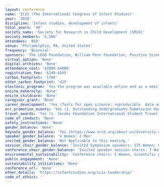 ```yaml
---
layout: conference 
name: 'ICIS (The International Congress of Infant Studies)'
year: '2018'
discipline: 'Infant studies, development of infants'
total_years: '40'
society_name: 'Society for Research in Child Development (SRCD)'
society_members: '5,500'
attendees: '850'
venue: 'Philadelphia, PA, United States'
frequency: 'Biennial'
sponsors: 'The LEGO Foundation, William Penn Foundation, Positive Science, The Bezos Family Foundation, Brain Products, Jacobs Foundation, National Science Foundation, National Institute  of Child Health and  Human Development  (NICHD), Wiley publishing'
virtual_option: 'None'
digital_archives: 'None'
attendance_cost: '$2000-$4000'
registration_fee: '$140-$565'
carbon_footprint: '1700'
other_carbon_footprint: '425'
electonic_program: 'Yes the program was available online and as a mobile phone App.'
onsite_maternity: 'None'
onsite_childcare: 'None'
caregiver_grant: 'None'
career_development: 'Yes (Tools for open science: reproducible  data analysis and paper writing in R)'
ecr_promotion_events: 'Yes (1. Outstanding Undergraduate Submission Honorable Mention  2. Distinguished Early Career Contribution Award  3. Infancy Early Career Researcher Award  4. Outstanding Dissertation Award)'
travel_awards: 'Yes (1. Jacobs Foundation International Student Travel Award  2. ICIS Graduate Student Travel Award (The award consists of $550USD that can be used toward travel, accommodation or registration.)  3. NSF/NICHD Undergrad Travel Awards)'
code_of_conduct: 'None'
safety_instructions: 'None'
gender_balance: 'None'
keynote_gender_balance: 'Yes (https://www.srcd.org/about-us/diversity-and-inclusion)'
speaker_gender_balance: '4 Women: 2 Men'
invited_gender_balance: 'Not Applicable to this meeting.'
session_chair_gender_balance: 'Invited Symposium speakers: 175 Women: 62 Men'
conference_chair_gender_balance: 'Invited speaker session charis: 7 Women'
environmental_sustainability: 'Conference chairs: 2 Women, Scientific program committee: 4 Women'
public_engagement: 'None'
sustainability_initiatives: 'None'
conference_url: 'None'
other_details: 'https://infantstudies.org/icis-leadership/'
code_of_ethics: ''
---
```

